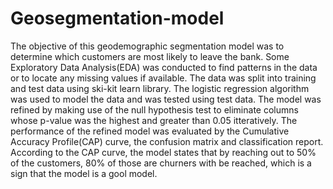 # Geosegmentation-model
The objective of this geodemographic segmentation model was to determine which customers are most likely to leave the bank.
Some Exploratory Data Analysis(EDA) was conducted to find patterns in the data or to locate any missing values if available.
The data was split into training and test data using ski-kit learn library.
The logistic regression algorithm was used to model the data and was tested using test data.
The model was refined by making use of the null hypothesis test to eliminate columns whose p-value was the highest and greater than 0.05 itteratively.
The performance of the refined model was evaluated by the Cumulative Accuracy Profile(CAP) curve, the confusion matrix and classification report.
According to the CAP curve, the model states that by reaching out to 50% of the customers, 80% of those are churners with be reached, which is a sign that the model is a gool model.
